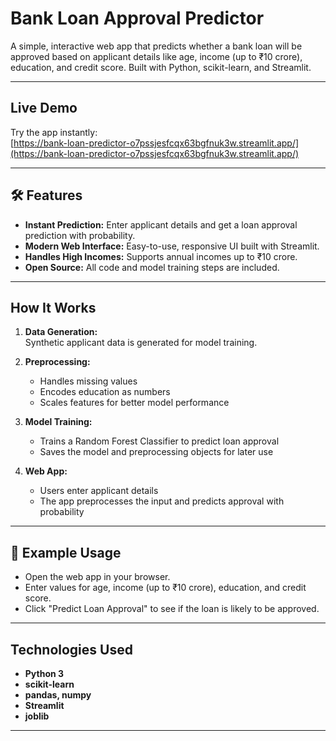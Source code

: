 # Bank Loan Approval Predictor

A simple, interactive web app that predicts whether a bank loan will be approved based on applicant details like age, income (up to ₹10 crore), education, and credit score. Built with Python, scikit-learn, and Streamlit.

---

##  Live Demo

Try the app instantly:  
[https://bank-loan-predictor-o7pssjesfcqx63bgfnuk3w.streamlit.app/](https://bank-loan-predictor-o7pssjesfcqx63bgfnuk3w.streamlit.app/)

---
## 🛠️ Features

- **Instant Prediction:** Enter applicant details and get a loan approval prediction with probability.
- **Modern Web Interface:** Easy-to-use, responsive UI built with Streamlit.
- **Handles High Incomes:** Supports annual incomes up to ₹10 crore.
- **Open Source:** All code and model training steps are included.

---
## How It Works

1. **Data Generation:**  
   Synthetic applicant data is generated for model training.

2. **Preprocessing:**  
   - Handles missing values
   - Encodes education as numbers
   - Scales features for better model performance

3. **Model Training:**  
   - Trains a Random Forest Classifier to predict loan approval
   - Saves the model and preprocessing objects for later use

4. **Web App:**  
   - Users enter applicant details
   - The app preprocesses the input and predicts approval with probability

---

## 📝 Example Usage

- Open the web app in your browser.
- Enter values for age, income (up to ₹10 crore), education, and credit score.
- Click "Predict Loan Approval" to see if the loan is likely to be approved.

---

##  Technologies Used

- **Python 3**
- **scikit-learn** 
- **pandas, numpy** 
- **Streamlit** 
- **joblib** 

---

